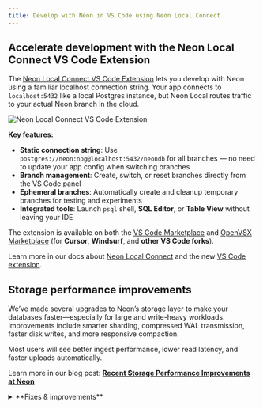 ```yaml
---
title: Develop with Neon in VS Code using Neon Local Connect
---
```


## Accelerate development with the Neon Local Connect VS Code Extension

The [Neon Local Connect VS Code Extension](https://marketplace.visualstudio.com/items?itemName=databricks.neon-local-connect) lets you develop with Neon using a familiar localhost connection string. Your app connects to `localhost:5432` like a local Postgres instance, but Neon Local routes traffic to your actual Neon branch in the cloud.

![Neon Local Connect VS Code Extension](/docs/relnotes/neon_local_vscode.png)

**Key features:**

- **Static connection string**: Use `postgres://neon:npg@localhost:5432/neondb` for all branches — no need to update your app config when switching branches
- **Branch management**: Create, switch, or reset branches directly from the VS Code panel
- **Ephemeral branches**: Automatically create and cleanup temporary branches for testing and experiments
- **Integrated tools**: Launch `psql` shell, **SQL Editor**, or **Table View** without leaving your IDE

The extension is available on both the [VS Code Marketplace](https://marketplace.visualstudio.com/items?itemName=databricks.neon-local-connect) and [OpenVSX Marketplace](https://open-vsx.org/extension/databricks/neon-local-connect) (for **Cursor**, **Windsurf**, and **other VS Code forks**).

Learn more in our docs about [Neon Local Connect](/docs/local/neon-local) and the new [VS Code extension](/docs/local/neon-local-vscode).

## Storage performance improvements

We’ve made several upgrades to Neon’s storage layer to make your databases faster—especially for large and write-heavy workloads. Improvements include smarter sharding, compressed WAL transmission, faster disk writes, and more responsive compaction.

Most users will see better ingest performance, lower read latency, and faster uploads automatically.

Learn more in our blog post: [**Recent Storage Performance Improvements at Neon**](https://neon.com/blog/recent-storage-performance-improvements-at-neon)

<details>

<summary>**Fixes & improvements**</summary>

- **Neon MCP**
  - Addressed an issue where required tool parameters, such as `org-id`, were being passed with empty values, resulting in an undefined error.
  - We updated our security guidance for the Neon MCP Server. To learn more, see [MCP security guidance](/docs/ai/neon-mcp-server#mcp-security-guidance).

- **Neon API**
  - For [Neon Private Networking](/docs/guides/neon-private-networking) users, you can now list all VPC endpoints for your Neon organization across regions using a new API endpoint. See [List VPC endpoints across all regions](https://api-docs.neon.tech/reference/listorganizationvpcendpointsallregions) for details.

- **Datadog and OpenTelemetry integrations**

    We enhanced the integration cards (accessible from your project's **Integrations** page in the Neon Console) for [Datadog](/docs/guides/datadog) and [OpenTelemetry](/docs/guides/opentelemetry) to give you better visibility into your export activity:
      - **Export statistics** now show how many metrics and logs were exported in the last 5 minutes, using easy-to-read K/M formatting.
      - **Failure alerts** warn you of recent export issues with clear error and warning messages.

    These updates make it easier to monitor your integrations at a glance.

- **neon_superuser**

    > Roles created in the Neon Console, CLI, or API, are granted membership in the `neon_superuser` role. To learn more about this role, see [The neon_superuser role](/docs/manage/roles#the-neonsuperuser-role).

- **Fixes**

  Resolved an issue on the **Tables** page in the Neon Console where the previously selected database was incorrectly cached across projects. This caused errors when switching to a project that didn’t include the cached database. The Tables page now correctly resets the selected database when switching projects.

</details>
